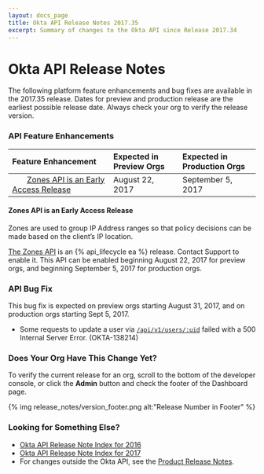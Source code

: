 ```yaml
---
layout: docs_page
title: Okta API Release Notes 2017.35
excerpt: Summary of changes to the Okta API since Release 2017.34
---
```


# Okta API Release Notes

The following platform feature enhancements and bug fixes are available in the 2017.35 release.
Dates for preview and production release are the earliest possible release date. Always check your org to verify the release version.

### API Feature Enhancements

| Feature Enhancement                                                           | Expected in Preview Orgs            | Expected in Production Orgs |
|:------------------------------------------------------------------------------|:------------------------------------|:----------------------------|
|        [Zones API is an Early Access Release](#zones-api-is-an-early-access-release) | August 22, 2017                     | September 5, 2017           |

#### Zones API is an Early Access Release
<!-- OKTA-129115 -->

Zones are used to group IP Address ranges so that policy decisions can be made based on the client’s IP location.

[The Zones API](/docs/api/resources/zones.html) is an {% api_lifecycle ea %} release. Contact Support to enable it.
This API can be enabled beginning August 22, 2017 for preview orgs, and beginning September 5, 2017 for production orgs.

### API Bug Fix

This bug fix is expected on preview orgs starting August 31, 2017, and on production orgs starting Sept 5, 2017.

* Some requests to update a user via [`/api/v1/users/:uid`](/docs/api/resources/users.html#update-user) failed with a 500 Internal Server Error. (OKTA-138214)

### Does Your Org Have This Change Yet?

To verify the current release for an org, scroll to the bottom of the developer console, or click the **Admin** button and check the footer of the Dashboard page.

{% img release_notes/version_footer.png alt:"Release Number in Footer" %}

### Looking for Something Else?

* [Okta API Release Note Index for 2016](platform-release-notes2016-index.html) 
* [Okta API Release Note Index for 2017](platform-release-notes2017-index.html)
* For changes outside the Okta API, see the [Product Release Notes](https://help.okta.com/en/prev/Content/Topics/ReleaseNotes/preview.htm).